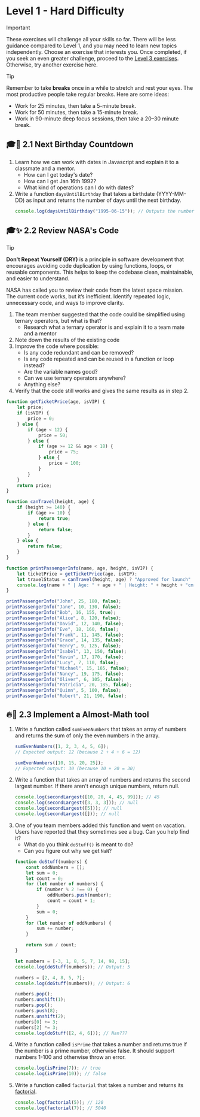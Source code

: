 
# Level 1 - Hard Difficulty
> [!IMPORTANT]
> These exercises will challenge all your skills so far. There will be less guidance compared to Level 1, and you may need to learn new topics independently. Choose an exercise that interests you. Once completed, if you seek an even greater challenge, proceed to the [Level 3 exercises](./level3.md). Otherwise, try another exercise here.

> [!TIP]
> Remember to take **breaks** once in a while to stretch and rest your eyes. The most productive people take regular breaks. Here are some ideas:
> * Work for 25 minutes, then take a 5-minute break.
> * Work for 50 minutes, then take a 15-minute break.
> * Work in 90-minute deep focus sessions, then take a 20–30 minute break.


## 🎓🧱 2.1 Next Birthday Countdown
1. Learn how we can work with dates in Javascript and explain it to a classmate and a mentor.
   * How can I get today's date?
   * How can I get Jan 16th 1992?
   * What kind of operations can I do with dates?
2. Write a function `daysUntilBirthday` that takes a birthdate (YYYY-MM-DD) as input and returns the number of days until the next birthday.
    ```js
    console.log(daysUntilBirthday("1995-06-15")); // Outputs the number of days until June 15 next occurrence
    ```









## 🎓✨ 2.2 Review NASA's Code
> [!TIP]
> **Don't Repeat Yourself (DRY)** is a principle in software development that encourages avoiding code duplication by using functions, loops, or reusable components. This helps to keep the codebase clean, maintainable, and easier to understand.

NASA has called you to review their code from the latest space mission. The current code works, but it’s inefficient. Identify repeated logic, unnecessary code, and ways to improve clarity.
1. The team member suggested that the code could be simplified using ternary operators, but what is that? 
   * Research what a ternary operator is and explain it to a team mate and a mentor
2. Note down the results of the existing code
3. Improve the code where possible:
   * Is any code redundant and can be removed?
   * Is any code repeated and can be reused in a function or loop instead?
   * Are the variable names good?
   * Can we use ternary operators anywhere?
   * Anything else?
4. Verify that the code still works and gives the same results as in step 2.
```js
function getTicketPrice(age, isVIP) {
    let price;
    if (isVIP) {
        price = 0;
    } else {
        if (age < 12) {
            price = 50;
        } else {
            if (age >= 12 && age < 18) {
                price = 75;
            } else {
                price = 100;
            }
        }
    }
    return price;
}

function canTravel(height, age) {
    if (height >= 140) {
        if (age >= 10) {
            return true;
        } else {
            return false;
        }
    } else {
        return false;
    }
}

function printPassengerInfo(name, age, height, isVIP) {
    let ticketPrice = getTicketPrice(age, isVIP);
    let travelStatus = canTravel(height, age) ? "Approved for launch" : "Not eligible for space travel";
    console.log(name + " | Age: " + age + " | Height: " + height + "cm | Ticket Price: $" + ticketPrice + " | Travel Status: " + travelStatus);
}

printPassengerInfo("John", 25, 180, false);
printPassengerInfo("Jane", 10, 130, false);
printPassengerInfo("Bob", 16, 155, true);
printPassengerInfo("Alice", 8, 120, false);
printPassengerInfo("David", 12, 140, false);
printPassengerInfo("Eve", 18, 160, false);
printPassengerInfo("Frank", 11, 145, false);
printPassengerInfo("Grace", 14, 135, false);
printPassengerInfo("Henry", 9, 125, false);
printPassengerInfo("Isabel", 13, 150, false);
printPassengerInfo("Kevin", 17, 170, false);
printPassengerInfo("Lucy", 7, 110, false);
printPassengerInfo("Michael", 15, 165, false);
printPassengerInfo("Nancy", 19, 175, false);
printPassengerInfo("Oliver", 6, 105, false);
printPassengerInfo("Patricia", 20, 185, false);
printPassengerInfo("Quinn", 5, 100, false);
printPassengerInfo("Robert", 21, 190, false);
```





## 🔥🧱 2.3 Implement a Almost-Math tool
1. Write a function called `sumEvenNumbers` that takes an array of numbers and returns the sum of only the even numbers in the array.
    ```js
    sumEvenNumbers([1, 2, 3, 4, 5, 6]); 
    // Expected output: 12 (because 2 + 4 + 6 = 12)

    sumEvenNumbers([10, 15, 20, 25]); 
    // Expected output: 30 (because 10 + 20 = 30)
    ```
2. Write a function that takes an array of numbers and returns the second largest number. If there aren't enough unique numbers, return null.
    ```js
    console.log(secondLargest([10, 20, 4, 45, 99])); // 45
    console.log(secondLargest([3, 3, 3])); // null
    console.log(secondLargest([5])); // null
    console.log(secondLargest([])); // null
    ```
3. One of you team members added this function and went on vacation. Users have reported that they sometimes see a bug. Can you help find it?
    * What do you think `doStuff()` is meant to do? 
    * Can you figure out why we get `NaN`? 
    ```js
    function doStuff(numbers) {
        const oddNumbers = [];
        let sum = 0;
        let count = 0;
        for (let number of numbers) {
            if (number % 2 !== 0) {
                oddNumbers.push(number);
                count = count + 1;
            }
            sum = 0;
        }
        for (let number of oddNumbers) {
            sum += number;
        }

        return sum / count;
    }

    let numbers = [-3, 1, 8, 5, 7, 14, 98, 15];
    console.log(doStuff(numbers)); // Output: 5

    numbers = [2, 4, 8, 5, 7];
    console.log(doStuff(numbers)); // Output: 6

    numbers.pop();
    numbers.unshift(1);
    numbers.pop();
    numbers.push(8);
    numbers.unshift(2);
    numbers[0] += 3;
    numbers[2] *= 3;
    console.log(doStuff([2, 4, 6])); // Nan???
    ```
4. Write a function called `isPrime` that takes a number and returns true if the number is a prime number, otherwise false. It should support numbers 1-100 and otherwise throw an error.
    ```js
    console.log(isPrime(7)); // true
    console.log(isPrime(10)); // false
    ```
5. Write a function called `factorial` that takes a number and returns its [factorial](https://www.mathsisfun.com/numbers/factorial.html).
    ```js
    console.log(factorial(5)); // 120
    console.log(factorial(7)); // 5040
    ```
